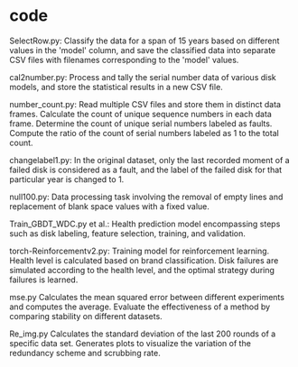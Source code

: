 # code

SelectRow.py:
Classify the data for a span of 15 years based on different values in the 'model' column, and save the classified data into separate CSV files with filenames corresponding to the 'model' values.

cal2number.py:
Process and tally the serial number data of various disk models, and store the statistical results in a new CSV file.

number_count.py:
Read multiple CSV files and store them in distinct data frames. Calculate the count of unique sequence numbers in each data frame. Determine the count of unique serial numbers labeled as faults. Compute the ratio of the count of serial numbers labeled as 1 to the total count.

changelabel1.py:
In the original dataset, only the last recorded moment of a failed disk is considered as a fault, and the label of the failed disk for that particular year is changed to 1.

null100.py:
Data processing task involving the removal of empty lines and replacement of blank space values with a fixed value.

Train_GBDT_WDC.py et al.:
Health prediction model encompassing steps such as disk labeling, feature selection, training, and validation.

torch-Reinforcementv2.py:
Training model for reinforcement learning. Health level is calculated based on brand classification. Disk failures are simulated according to the health level, and the optimal strategy during failures is learned.

mse.py
Calculates the mean squared error between different experiments and computes the average. Evaluate the effectiveness of a method by comparing stability on different datasets.

Re_img.py
Calculates the standard deviation of the last 200 rounds of a specific data set. Generates plots to visualize the variation of the redundancy scheme and scrubbing rate.

